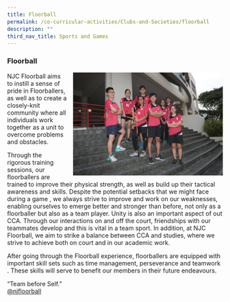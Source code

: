 ```yaml
---
title: Floorball
permalink: /co-curricular-activities/Clubs-and-Societies/floorball
description: ""
third_nav_title: Sports and Games
---
```


### Floorball

<img src="/images/floorball1.png" style="width:350px;height:240px;margin-left:15px;" align = "right"> NJC Floorball aims to instill a sense of pride in Floorballers, as well as to create a closely-knit community where all individuals work together as a unit to overcome problems and obstacles.

Through the rigorous training sessions, our floorballers are trained to improve their physical strength, as well as build up their tactical awareness and skills. Despite the potential setbacks that we might face during a game , we always strive to improve and work on our weaknesses, enabling ourselves to emerge better and stronger than before, not only as a floorballer but also as a team player. Unity is also an important aspect of out CCA. Through our interactions on and off the court, friendships with our teammates develop and this is vital in a team sport. In addition, at NJC Floorball, we aim to strike a balance between CCA and studies, where we strive to achieve both on court and in our academic work.

After going through the Floorball experience, floorballers are equipped with important skill sets such as time management, perseverance and teamwork . These skills will serve to benefit our members in their future endeavours.

“Team before Self.”  
[@njfloorball](https://www.instagram.com/njfloorball/?hl=en)